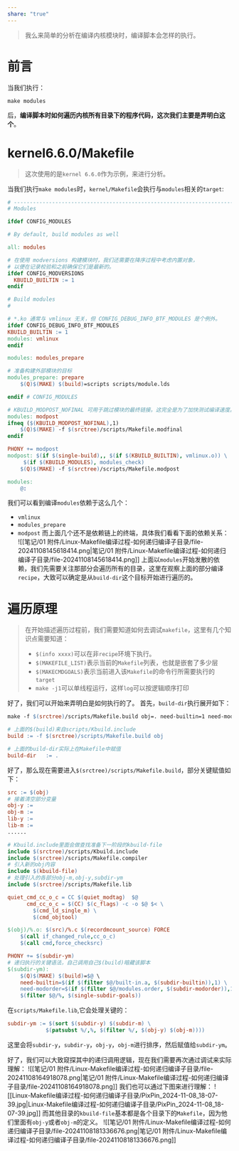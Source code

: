 ```yaml
---
share: "true"
---
```


> 我么来简单的分析在编译内核模块时，编译脚本会怎样的执行。

# 前言
当我们执行：
```shell
make modules
```
后，**编译脚本时如何遍历内核所有目录下的程序代码，这次我们主要是弄明白这个**。

# kernel6.6.0/Makefile
> 这次使用的是`kernel 6.6.0`作为示例，来进行分析。

当我们执行`make modules`时，`kernel/Makefile`会执行与`modules`相关的`target`:
```makefile
# ---------------------------------------------------------------------------
# Modules

ifdef CONFIG_MODULES

# By default, build modules as well

all: modules

# 在使用 modversions 构建模块时，我们还需要在降序过程中考虑内置对象，
# 以便在记录校验和之前确保它们是最新的。
ifdef CONFIG_MODVERSIONS
  KBUILD_BUILTIN := 1
endif

# Build modules
#

# *.ko 通常与 vmlinux 无关，但 CONFIG_DEBUG_INFO_BTF_MODULES 是个例外。
ifdef CONFIG_DEBUG_INFO_BTF_MODULES
KBUILD_BUILTIN := 1
modules: vmlinux
endif

modules: modules_prepare

# 准备构建外部模块的目标
modules_prepare: prepare
	$(Q)$(MAKE) $(build)=scripts scripts/module.lds

endif # CONFIG_MODULES

# KBUILD_MODPOST_NOFINAL 可用于跳过模块的最终链接。这完全是为了加快测试编译速度。
modules: modpost
ifneq ($(KBUILD_MODPOST_NOFINAL),1)
	$(Q)$(MAKE) -f $(srctree)/scripts/Makefile.modfinal
endif

PHONY += modpost
modpost: $(if $(single-build),, $(if $(KBUILD_BUILTIN), vmlinux.o)) \
	 $(if $(KBUILD_MODULES), modules_check)
	$(Q)$(MAKE) -f $(srctree)/scripts/Makefile.modpost

modules:
	@:

```
我们可以看到编译`modules`依赖于这么几个：
+ `vmlinux`
+ `modules_prepare`
+ `modpost`
而上面几个还不是依赖链上的终端，具体我们看看下面的依赖关系：
![[笔记/01 附件/Linux-Makefile编译过程-如何递归编译子目录/file-20241108145618414.png|笔记/01 附件/Linux-Makefile编译过程-如何递归编译子目录/file-20241108145618414.png]]
上面以`modules`开始发散的依赖，我们先需要关注那部分会遍历所有的目录，这里在观察上面的部分编译`recipe`，大致可以确定是从`build-dir`这个目标开始进行遍历的。

# 遍历原理
> 在开始描述遍历过程前，我们需要知道如何去调试`makefile`，这里有几个知识点需要知道：
> + `$(info xxxx)`可以在非`recipe`环境下执行。
> + `$(MAKEFILE_LIST)`表示当前的`Makefile`列表，也就是嵌套了多少层
> + `$(MAKECMDGOALS)`表示当前进入该`Makefile`的命令行所需要执行的`target`
> + `make -j1`可以单线程运行，这样`log`可以按逻辑顺序打印

好了，我们可以开始来弄明白是如何执行的了。
首先，`build-dir`执行展开如下：
```makefile
make -f $(srctree)/scripts/Makefile.build obj=. need-builtin=1 need-modorder=1

# 上面的$(build)来自scripts/Kbuild.include
build := -f $(srctree)/scripts/Makefile.build obj

# 上面的build-dir实际上在Makefile中赋值
build-dir   := .
```
好了，那么现在需要进入`$(srctree)/scripts/Makefile.build`，部分关键赋值如下：
```makefile
src := $(obj)
# 接着清空部分变量
obj-y :=
obj-m :=
lib-y :=
lib-m :=
......

# Kbuild.include里面会做查找准备下一阶段的kbuild-file
include $(srctree)/scripts/Kbuild.include
include $(srctree)/scripts/Makefile.compiler
# 引入新的obj内容
include $(kbuild-file)
# 处理引入的各部分obj-m,obj-y,subdir-ym
include $(srctree)/scripts/Makefile.lib

quiet_cmd_cc_o_c = CC $(quiet_modtag)  $@
      cmd_cc_o_c = $(CC) $(c_flags) -c -o $@ $< \
		$(cmd_ld_single_m) \
		$(cmd_objtool)

$(obj)/%.o: $(src)/%.c $(recordmcount_source) FORCE
	$(call if_changed_rule,cc_o_c)
	$(call cmd,force_checksrc)

PHONY += $(subdir-ym)
# 递归执行的关键语法，自己调用自己$(build)暗藏该脚本
$(subdir-ym):
	$(Q)$(MAKE) $(build)=$@ \
	need-builtin=$(if $(filter $@/built-in.a, $(subdir-builtin)),1) \
	need-modorder=$(if $(filter $@/modules.order, $(subdir-modorder)),1) \
	$(filter $@/%, $(single-subdir-goals))
```
在`scripts/Makefile.lib`,它会处理关键的：
```makefile
subdir-ym := $(sort $(subdir-y) $(subdir-m) \
			$(patsubst %/,%, $(filter %/, $(obj-y) $(obj-m))))
```
这里会将`subdir-y`，`subdir-y`，`obj-y`，`obj-m`进行排序，然后赋值给`subdir-ym`。

好了，我们可以大致窥探其中的递归调用逻辑，现在我们需要再次通过调试来实际理解：
![[笔记/01 附件/Linux-Makefile编译过程-如何递归编译子目录/file-20241108164918078.png|笔记/01 附件/Linux-Makefile编译过程-如何递归编译子目录/file-20241108164918078.png]]
我们也可以通过下图来进行理解：
![[Linux-Makefile编译过程-如何递归编译子目录/PixPin_2024-11-08_18-07-39.jpg|Linux-Makefile编译过程-如何递归编译子目录/PixPin_2024-11-08_18-07-39.jpg]]
而其他目录的`kbuild-file`基本都是各个目录下的`Makefile`，因为他们里面有`obj-y`或者`obj-m`的定义。
![[笔记/01 附件/Linux-Makefile编译过程-如何递归编译子目录/file-20241108181336676.png|笔记/01 附件/Linux-Makefile编译过程-如何递归编译子目录/file-20241108181336676.png]]